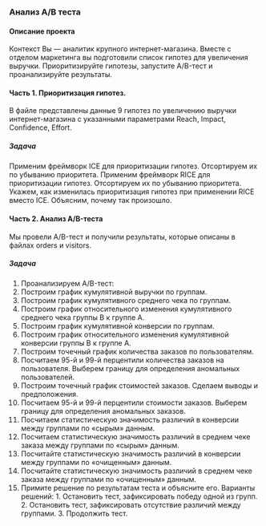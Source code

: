 ### Анализ А/В теста
#### Описание проекта
Контекст
Вы — аналитик крупного интернет-магазина. Вместе с отделом маркетинга вы подготовили список гипотез для увеличения выручки. Приоритизируйте гипотезы, запустите A/B-тест и проанализируйте результаты.

#### Часть 1. Приоритизация гипотез.
В файле представлены данные 9 гипотез по увеличению выручки интернет-магазина с указанными параметрами Reach, Impact, Confidence, Effort.

##### Задача
Применим фреймворк ICE для приоритизации гипотез. Отсортируем их по убыванию приоритета.
Применим фреймворк RICE для приоритизации гипотез. Отсортируем их по убыванию приоритета.
Укажем, как изменилась приоритизация гипотез при применении RICE вместо ICE. Объясним, почему так произошло.

#### Часть 2. Анализ A/B-теста
Мы провели A/B-тест и получили результаты, которые описаны в файлах orders и visitors.

##### Задача
1. Проанализируем A/B-тест:
2. Построим график кумулятивной выручки по группам. 
3. Построим график кумулятивного среднего чека по группам. 
4. Построим график относительного изменения кумулятивного среднего чека группы B к группе A. 
5. Построим график кумулятивной конверсии по группам. 
6. Построим график относительного изменения кумулятивной конверсии группы B к группе A. 
7. Построим точечный график количества заказов по пользователям. 
8. Посчитаем 95-й и 99-й перцентили количества заказов на пользователя. Выберем границу для определения аномальных пользователей.
9. Построим точечный график стоимостей заказов. Сделаем выводы и предположения.
10. Посчитаем 95-й и 99-й перцентили стоимости заказов. Выберем границу для определения аномальных заказов.
11. Посчитаем статистическую значимость различий в конверсии между группами по «сырым» данным. 
12. Посчитаем статистическую значимость различий в среднем чеке заказа между группами по «сырым» данным. 
13. Посчитайте статистическую значимость различий в конверсии между группами по «очищенным» данным. 
14. Посчитайте статистическую значимость различий в среднем чеке заказа между группами по «очищенным» данным. 
15. Примите решение по результатам теста и объясните его. Варианты решений: 1. Остановить тест, зафиксировать победу одной из групп. 2. Остановить тест, зафиксировать отсутствие различий между группами. 3. Продолжить тест.
